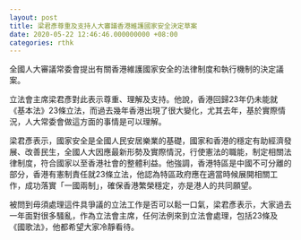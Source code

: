 ```yaml
---
layout: post
title: 梁君彥尊重及支持人大審議香港維護國家安全決定草案
date: 2020-05-22 12:46:46.000000000 +08:00
categories: rthk
---
```


全國人大審議常委會提出有關香港維護國家安全的法律制度和執行機制的決定議案。

立法會主席梁君彥對此表示尊重、理解及支持。他說，香港回歸23年仍未能就《基本法》23條立法，而過去幾年香港出現了很大變化，尤其去年，基於實際情況，人大常委會做這方面的事情是可以理解。

梁君彥表示，國家安全是全國人民安居樂業的基礎，國家和香港的穩定有助經濟發展、改善民生，全國人大因應最新形勢及實際情況，行使憲法的職能，制定相關法律制度，符合國家以至香港社會的整體利益。他強調，香港特區是中國不可分離的部分，香港有憲制責任就23條立法，他認為特區政府應在適當時候展開相關工作，成功落實「一國兩制」，確保香港繁榮穩定，亦是港人的共同願望。

被問到毋須處理這件具爭議的立法工作是否可以鬆一口氣，梁君彥表示，大家過去一年面對很多騷亂，作為立法會主席，任何法例來到立法會處理，包括23條及《國歌法》，他都希望大家冷靜看待。
